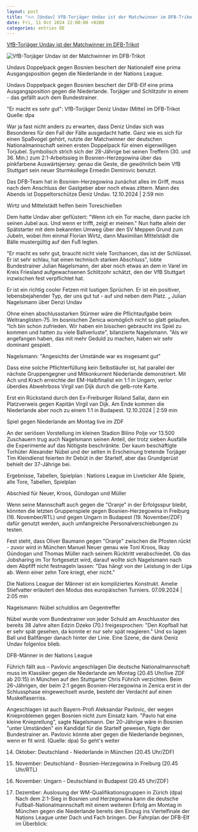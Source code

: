 ```yaml
---
layout: post
title: "🔥🔥 [Undav] VfB-Torjäger Undav ist der Matchwinner im DFB-Trikot"
date: Fri, 11 Oct 2024 22:00:00 +0200
categories: entries DE
---
```

[VfB-Torjäger Undav ist der Matchwinner im DFB-Trikot](https://www.zdf.de/nachrichten/sport/fussball-undav-nationalmannschaft-nations-league-dfb-elf-100.html)

![VfB-Torjäger Undav ist der Matchwinner im DFB-Trikot](https://www.zdf.de/assets/deniz-undav-110~1280x720?cb=1728719654101)

Undavs Doppelpack gegen Bosnien beschert der Nationalelf eine prima Ausgangsposition gegen die Niederlande in der Nations League.

Undavs Doppelpack gegen Bosnien beschert der DFB-Elf eine prima Ausgangsposition gegen die Niederlande. Torjäger und Schlitzohr in einem - das gefällt auch dem Bundestrainer.

"Er macht es sehr gut": VfB-Torjäger Deniz Undav (Mitte) im DFB-Trikot Quelle: dpa

War ja fast nicht anders zu erwarten, dass Deniz Undav sich was Besonderes für den Fall der Fälle ausgedacht hatte. Ganz wie es sich für einen Spaßvogel gehört, nutzte der Matchwinner der deutschen Nationalmannschaft seinen ersten Doppelpack für einen eigenwilligen Torjubel. Symbolisch strich sich der 28-Jährige bei seinen Treffern (30. und 36. Min.) zum 2:1-Arbeitssieg in Bosnien-Herzegowina über das pinkfarbene Auswärtsjersey: genau die Geste, die gewöhnlich beim VfB Stuttgart sein neuer Sturmkollege Ermedin Demirovic benutzt.

Das DFB-Team hat in Bosnien-Herzegowina zunächst alles im Griff, muss nach dem Anschluss der Gastgeber aber noch etwas zittern. Mann des Abends ist Doppeltorschütze Deniz Undav. 12.10.2024 | 2:59 min

Wirtz und Mittelstädt helfen beim Toreschießen

Dem hatte Undav aber geflüstert: "Wenn ich ein Tor mache, dann packe ich seinen Jubel aus. Und wenn er trifft, zeigt er meinen." Nun hatte allein der Spätstarter mit dem bekannten Umweg über den SV Meppen Grund zum Jubeln, wobei ihm einmal Florian Wirtz, dann Maximilian Mittelstädt die Bälle mustergültig auf den Fuß legten.

"Er macht es sehr gut, braucht nicht viele Torchancen, das ist der Schlüssel. Er ist sehr schlau, hat einen technisch starken Abschluss", lobte Bundestrainer Julian Nagelsmann, der aber noch etwas an dem in Varel im Kreis Friesland aufgewachsenen Schlitzohr schätzt, den der VfB Stuttgart inzwischen fest verpflichtet hat.

Er ist ein richtig cooler Fetzen mit lustigen Sprüchen. Er ist ein positiver, lebensbejahender Typ, der uns gut tut - auf und neben dem Platz. „ Julian Nagelsmann über Denzi Undav

Ohne einen abschlussstarken Stürmer wäre die Pflichtaufgabe beim Weltranglisten-75. Im bosnischen Zenica womöglich nicht so glatt gelaufen. "Ich bin schon zufrieden. Wir haben ein bisschen gebraucht ins Spiel zu kommen und hatten zu viele Ballverluste", bilanzierte Nagelsmann. "Als wir angefangen haben, das mit mehr Geduld zu machen, haben wir sehr dominant gespielt.

Nagelsmann: "Angesichts der Umstände war es insgesamt gut"

Dass eine solche Pflichterfüllung kein Selbstläufer ist, hat parallel der nächste Gruppengegner und Mitkonkurrent Niederlande demonstriert. Mit Ach und Krach erreichte der EM-Halbfinalist ein 1:1 in Ungarn, verlor überdies Abwehrboss Virgil van Dijk durch die gelb-rote Karte.

Erst ein Rückstand durch den Ex-Freiburger Roland Sallai, dann ein Platzverweis gegen Kapitän Virgil van Dijk. Am Ende kommen die Niederlande aber noch zu einem 1:1 in Budapest. 12.10.2024 | 2:59 min

Spiel gegen Niederlande am Montag live im ZDF

An der seriösen Vorstellung im kleinen Stadion Bilino Polje vor 13.500 Zuschauern trug auch Nagelsmann seinen Anteil, der trotz sieben Ausfälle die Experimente auf das Nötigste beschränkte. Der kaum beschäftigte Torhüter Alexander Nübel und der selten in Erscheinung tretende Torjäger Tim Kleindienst feierten ihr Debüt in der Startelf, aber das Grundgerüst behielt der 37-Jährige bei.

Ergebnisse, Tabellen, Spielplan : Nations League im Liveticker Alle Spiele, alle Tore, Tabellen, Spielplan

Abschied für Neuer, Kroos, Gündogan und Müller

Wenn seine Mannschaft auch gegen die "Oranje" in der Erfolgsspur bleibt, könnten die letzten Gruppenspiele gegen Bosnien-Herzegowina in Freiburg (16. November/RTL) und gegen Ungarn in Budapest (19. November/ZDF) dafür genutzt werden, auch umfangreiche Personalverschiebungen zu testen.

Fest steht, dass Oliver Baumann gegen "Oranje" zwischen die Pfosten rückt - zuvor wird in München Manuel Neuer genau wie Toni Kroos, Ilkay Gündogan und Thomas Müller nach seinem Rücktritt verabschiedet. Ob das Jobsharing im Tor fortgesetzt wird, darauf wollte sich Nagelsmann nach dem Abpfiff nicht festnageln lassen: "Das hängt von der Leistung in der Liga ab. Wenn einer zehn Tore kriegt, eher nicht."

Die Nations League der Männer ist ein kompliziertes Konstrukt. Amelie Stiefvatter erläutert den Modus des europäischen Turniers. 07.09.2024 | 2:05 min

Nagelsmann: Nübel schuldlos am Gegentreffer

Nübel wurde vom Bundestrainer von jeder Schuld am Anschlusstor des bereits 38 Jahre alten Edzin Dzeko (70.) freigesprochen: "Den Kopfball hat er sehr spät gesehen, da konnte er nur sehr spät reagieren." Und so lagen Ball und Ballfänger danach hinter der Linie. Eine Szene, die dank Deniz Undav folgenlos blieb.

DFB-Männer in der Nations League

Führich fällt aus – Pavlovic angeschlagen Die deutsche Nationalmannschaft muss im Klassiker gegen die Niederlande am Montag (20.45 Uhr/live ZDF ab 20:15) in München auf den Stuttgarter Chris Führich verzichten. Beim 26-Jährigen, der beim 2:1 gegen Bosnien-Herzegowina in Zenica erst in der Schlussphase eingewechselt wurde, besteht der Verdacht auf einen Muskelfaserriss.



Angeschlagen ist auch Bayern-Profi Aleksandar Pavlovic, der wegen Knieproblemen gegen Bosnien nicht zum Einsatz kam. "Pavlo hat eine kleine Knieprellung", sagte Nagelsmann. Der 20-Jährige wäre in Bosnien "unter Umständen" ein Kandidat für die Startelf gewesen, fügte der Bundestrainer an. Pavlovic könnte aber gegen die Niederlande beginnen, wenn er fit wird. (Quelle: dpa) So geht's weiter

14. Oktober: Deutschland - Niederlande in München (20.45 Uhr/ZDF)

16. November: Deutschland - Bosnien-Herzegowina in Freiburg (20.45 Uhr/RTL)

19. November: Ungarn - Deutschland in Budapest (20.45 Uhr/ZDF)

13. Dezember: Auslosung der WM-Qualifikationsgruppen in Zürich (dpa) Nach dem 2:1-Sieg in Bosnien und Herzegowina kann die deutsche Fußball-Nationalmannschaft mit einem weiteren Erfolg am Montag in München gegen die Niederlande bereits den Einzug ins Viertelfinale der Nations League unter Dach und Fach bringen. Der Fahrplan der DFB-Elf im Überblick:

